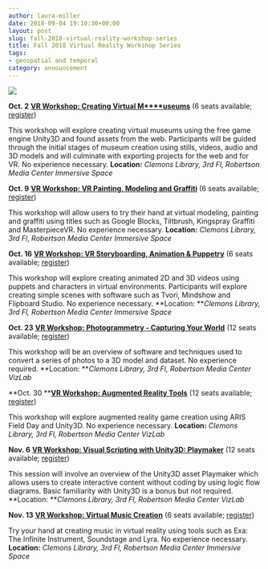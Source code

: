 ```yaml
---
author: laura-miller
date: 2018-09-04 19:10:30+00:00
layout: post
slug: fall-2018-virtual-reality-workshop-series
title: Fall 2018 Virtual Reality Workshop Series
tags:
- geospatial and temporal
category: announcement
---
```




![](http://static.scholarslab.org/wp-content/uploads/2018/08/Image-from-iOS-768x1024.jpg)


**Oct. 2** [**VR Workshop: Creating Virtual M****useums**](https://cal.lib.virginia.edu/event/4562045) (6 seats available; [register](https://cal.lib.virginia.edu/event/4562045))





This workshop will explore creating virtual museums using the free game engine Unity3D and found assets from the web. Participants will be guided through the initial stages of museum creation using stills, videos, audio and 3D models and will culminate with exporting projects for the web and for VR. No experience necessary. **Location:** _Clemons Library, 3rd Fl, Robertson Media Center Immersive Space_




**Oct. 9** [**VR Workshop: VR Painting, Modeling and Graffiti**](https://cal.lib.virginia.edu/event/4562058) (6 seats available; [register](https://cal.lib.virginia.edu/event/4562058))




This workshop will allow users to try their hand at virtual modeling, painting and graffiti using titles such as Google Blocks, Tiltbrush, Kingspray Graffiti and MasterpieceVR. No experience necessary. **Location:** _Clemons Library, 3rd Fl_, _Robertson Media Center Immersive Space_




**Oct. 16** [**VR Workshop: VR Storyboarding, Animation & Puppetry**](https://cal.lib.virginia.edu/event/4562070) (6 seats available; [register](https://cal.lib.virginia.edu/event/4562070))





This workshop will explore creating animated 2D and 3D videos using puppets and characters in virtual environments. Participants will explore creating simple scenes with software such as Tvori, Mindshow and Flipboard Studio. No experience necessary. **Location: **_Clemons Library, 3rd Fl, Robertson Media Center Immersive Space_




**Oct. 23** [**VR Workshop: Photogrammetry - Capturing Your World**](https://cal.lib.virginia.edu/event/4562081) (12 seats available; [register](https://cal.lib.virginia.edu/event/4562081))







This workshop will be an overview of software and techniques used to convert a series of photos to a 3D model and dataset. No experience required. **Location: **_Clemons Library, 3rd Fl, Robertson Media Center VizLab_




**Oct. 30 **[**VR Workshop: Augmented Reality Tools**](https://cal.lib.virginia.edu/event/4562086) (12 seats available; [register](https://cal.lib.virginia.edu/event/4562086))


This workshop will explore augmented reality game creation using ARIS Field Day and Unity3D. No experience necessary. **Location:** _Clemons Library, 3rd Fl, Robertson Media Center VizLab_










**Nov. 6** [**VR Workshop: Visual Scripting with Unity3D: Playmaker**](https://cal.lib.virginia.edu/event/4562089) (12 seats available; [register](https://cal.lib.virginia.edu/event/4562089))





This session will involve an overview of the Unity3D asset Playmaker which allows users to create interactive content without coding by using logic flow diagrams. Basic familiarity with Unity3D is a bonus but not required. **Location: **_Clemons Library, 3rd Fl, Robertson Media Center VizLab_






**Nov. 13** [**VR Workshop: Virtual Music Creation**](https://cal.lib.virginia.edu/event/4562099) (6 seats available; [register](https://cal.lib.virginia.edu/event/4562099))


Try your hand at creating music in virtual reality using tools such as Exa: The Infinite Instrument, Soundstage and Lyra. No experience necessary. **Location:** _Clemons Library, 3rd Fl, Robertson Media Center Immersive Space_
















